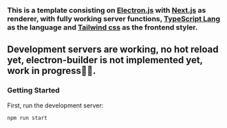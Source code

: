 ### This is a template consisting on [Electron.js](https://www.electronjs.org) with [Next.js](https://nextjs.org/) as renderer, with fully working server functions, [TypeScript Lang](https://www.typescriptlang.org) as the language and [Tailwind css](https://tailwindcss.com) as the frontend styler.

## Development servers are working, no hot reload yet, electron-builder is not implemented yet, work in progress🧑‍💻.

### Getting Started

First, run the development server:

```bash
npm run start
```